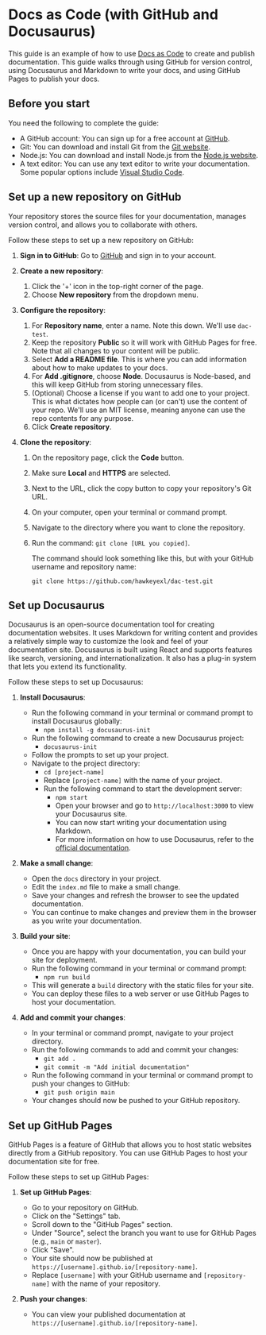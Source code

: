 # Docs as Code (with GitHub and Docusaurus)

This guide is an example of how to use [Docs as Code](https://www.writethedocs.org/guide/docs-as-code/) to create and publish documentation. This guide walks through using GitHub for version control, using Docusaurus and Markdown to write your docs, and using GitHub Pages to publish your docs.

## Before you start

You need the following to complete the guide:

- A GitHub account: You can sign up for a free account at [GitHub](https://github.com).
- Git: You can download and install Git from the [Git website](https://git-scm.com/downloads).
- Node.js: You can download and install Node.js from the [Node.js website](https://nodejs.org/).
- A text editor: You can use any text editor to write your documentation. Some popular options include [Visual Studio Code](https://code.visualstudio.com/).

## Set up a new repository on GitHub

Your repository stores the source files for your documentation, manages version control, and allows you to collaborate with others.

Follow these steps to set up a new repository on GitHub:

1. **Sign in to GitHub**: Go to [GitHub](https://github.com) and sign in to your account.

2. **Create a new repository**:
   1. Click the '+' icon in the top-right corner of the page.
   1. Choose **New repository** from the dropdown menu.

3. **Configure the repository**:
   1. For **Repository name**, enter a name. Note this down. We'll use `dac-test`.
   1. Keep the repository **Public** so it will work with GitHub Pages for free. Note that all changes to your content will be public.
   1. Select **Add a README file**. This is where you can add information about how to make updates to your docs.
   1. For **Add .gitignore**, choose **Node**. Docusaurus is Node-based, and this will keep GitHub from storing unnecessary files.
   1. (Optional) Choose a license if you want to add one to your project. This is what dictates how people can (or can't) use the content of your repo. We'll use an MIT license, meaning anyone can use the repo contents for any purpose.
   1. Click **Create repository**.

4. **Clone the repository**:
   1. On the repository page, click the **Code** button.
   1. Make sure **Local** and **HTTPS** are selected.
   1. Next to the URL, click the copy button to copy your repository's Git URL.
   1. On your computer, open your terminal or command prompt.
   1. Navigate to the directory where you want to clone the repository.
   1. Run the command: `git clone [URL you copied]`.
      
      The command should look something like this, but with your GitHub username and repository name:
      
      `git clone https://github.com/hawkeyexl/dac-test.git`

## Set up Docusaurus

Docusaurus is an open-source documentation tool for creating documentation websites. It uses Markdown for writing content and provides a relatively simple way to customize the look and feel of your documentation site. Docusaurus is built using React and supports features like search, versioning, and internationalization. It also has a plug-in system that lets you extend its functionality.

Follow these steps to set up Docusaurus:

1. **Install Docusaurus**:
    - Run the following command in your terminal or command prompt to install Docusaurus globally:
      - `npm install -g docusaurus-init`
    - Run the following command to create a new Docusaurus project:
      - `docusaurus-init`
    - Follow the prompts to set up your project.
    - Navigate to the project directory:
      - `cd [project-name]`
      - Replace `[project-name]` with the name of your project.
      - Run the following command to start the development server:
        - `npm start`
        - Open your browser and go to `http://localhost:3000` to view your Docusaurus site.
        - You can now start writing your documentation using Markdown.
        - For more information on how to use Docusaurus, refer to the [official documentation](https://docusaurus.io/docs/en/installation).

2. **Make a small change**: 
    - Open the `docs` directory in your project.
    - Edit the `index.md` file to make a small change.
    - Save your changes and refresh the browser to see the updated documentation.
    - You can continue to make changes and preview them in the browser as you write your documentation.

3. **Build your site**:
    - Once you are happy with your documentation, you can build your site for deployment.
    - Run the following command in your terminal or command prompt:
      - `npm run build`
    - This will generate a `build` directory with the static files for your site.
    - You can deploy these files to a web server or use GitHub Pages to host your documentation.

4. **Add and commit your changes**:
   - In your terminal or command prompt, navigate to your project directory.
   - Run the following commands to add and commit your changes:
     - `git add .`
     - `git commit -m "Add initial documentation"`
   - Run the following command in your terminal or command prompt to push your changes to GitHub:
     - `git push origin main`
   - Your changes should now be pushed to your GitHub repository.

## Set up GitHub Pages

GitHub Pages is a feature of GitHub that allows you to host static websites directly from a GitHub repository. You can use GitHub Pages to host your documentation site for free.

Follow these steps to set up GitHub Pages:

1. **Set up GitHub Pages**:
    - Go to your repository on GitHub.
    - Click on the "Settings" tab.
    - Scroll down to the "GitHub Pages" section.
    - Under "Source", select the branch you want to use for GitHub Pages (e.g., `main` or `master`).
    - Click "Save".
    - Your site should now be published at `https://[username].github.io/[repository-name]`.
    - Replace `[username]` with your GitHub username and `[repository-name]` with the name of your repository.

7. **Push your changes**:
    - You can view your published documentation at `https://[username].github.io/[repository-name]`.